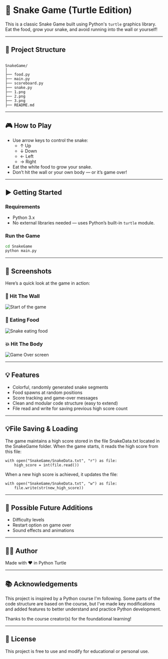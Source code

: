# 🐍 Snake Game (Turtle Edition)

This is a classic Snake Game built using Python's `turtle` graphics library.  
Eat the food, grow your snake, and avoid running into the wall or yourself!

---

## 📁 Project Structure

```

SnakeGame/
│
├── food.py
├── main.py
├── scoreboard.py
├── snake.py
├── 1.png
├── 2.png
├── 3.png
├── README.md

````

---

## 🎮 How to Play

- Use arrow keys to control the snake:
  - ↑ Up
  - ↓ Down
  - ← Left
  - → Right
- Eat the white food to grow your snake.
- Don’t hit the wall or your own body — or it’s game over!

---

## ▶️ Getting Started

### Requirements
- Python 3.x
- No external libraries needed — uses Python’s built-in `turtle` module.

### Run the Game

```bash
cd SnakeGame
python main.py
````

---

## 📸 Screenshots

Here’s a quick look at the game in action:

### 🐍 Hit The Wall

![Start of the game](./SnakeGame/1.png)

### 🍎 Eating Food

![Snake eating food](./SnakeGame/2.png)

### 💥 Hit The Body

![Game Over screen](./SnakeGame/3.png)

---

## 💡 Features

* Colorful, randomly generated snake segments
* Food spawns at random positions
* Score tracking and game-over messages
* Clean and modular code structure (easy to extend)
* File read and write for saving previous high score count

---

## 💡File Saving & Loading

The game maintains a high score stored in the file SnakeData.txt located in the SnakeGame folder.
When the game starts, it reads the high score from this file:
          
```
with open("SnakeGame/SnakeData.txt", "r") as file:
    high_score = int(file.read())
```

When a new high score is achieved, it updates the file:
          
```
with open("SnakeGame/SnakeData.txt", "w") as file:
    file.write(str(new_high_score))
```
---

## 🧠 Possible Future Additions

* Difficulty levels
* Restart option on game over
* Sound effects and animations

---

## 👨‍💻 Author

Made with ❤️ in Python Turtle

---

## 📚 Acknowledgements

This project is inspired by a Python course I'm following. Some parts of the code structure are based on the course, but I’ve made key modifications and added features to better understand and practice Python development.

Thanks to the course creator(s) for the foundational learning!

---

## 📄 License

This project is free to use and modify for educational or personal use.

